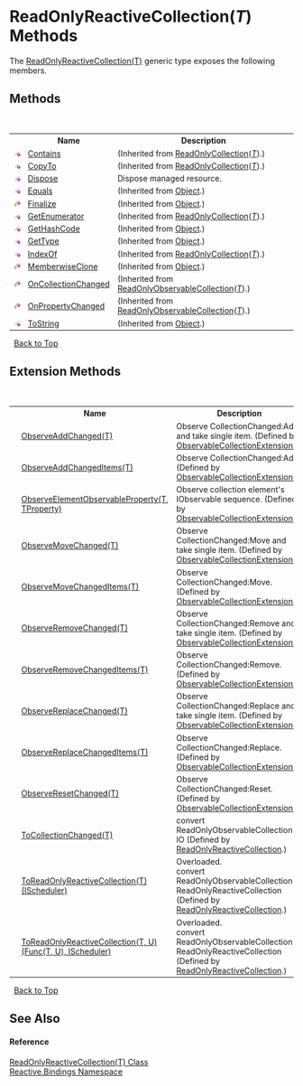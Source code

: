 # ReadOnlyReactiveCollection(*T*) Methods
 

The <a href="b12e7e8c-f79a-9768-f64e-f5fe747e1d4a">ReadOnlyReactiveCollection(T)</a> generic type exposes the following members.


## Methods
&nbsp;<table><tr><th></th><th>Name</th><th>Description</th></tr><tr><td>![Public method](media/pubmethod.gif "Public method")</td><td><a href="http://msdn2.microsoft.com/en-us/library/ms132478" target="_blank">Contains</a></td><td> (Inherited from <a href="http://msdn2.microsoft.com/en-us/library/ms132474" target="_blank">ReadOnlyCollection</a>(<a href="b12e7e8c-f79a-9768-f64e-f5fe747e1d4a">*T*</a>).)</td></tr><tr><td>![Public method](media/pubmethod.gif "Public method")</td><td><a href="http://msdn2.microsoft.com/en-us/library/ms132479" target="_blank">CopyTo</a></td><td> (Inherited from <a href="http://msdn2.microsoft.com/en-us/library/ms132474" target="_blank">ReadOnlyCollection</a>(<a href="b12e7e8c-f79a-9768-f64e-f5fe747e1d4a">*T*</a>).)</td></tr><tr><td>![Public method](media/pubmethod.gif "Public method")</td><td><a href="7d404bd4-f8e0-e20c-67d8-3baa674382de">Dispose</a></td><td>
Dispose managed resource.</td></tr><tr><td>![Public method](media/pubmethod.gif "Public method")</td><td><a href="http://msdn2.microsoft.com/en-us/library/bsc2ak47" target="_blank">Equals</a></td><td> (Inherited from <a href="http://msdn2.microsoft.com/en-us/library/e5kfa45b" target="_blank">Object</a>.)</td></tr><tr><td>![Protected method](media/protmethod.gif "Protected method")</td><td><a href="http://msdn2.microsoft.com/en-us/library/4k87zsw7" target="_blank">Finalize</a></td><td> (Inherited from <a href="http://msdn2.microsoft.com/en-us/library/e5kfa45b" target="_blank">Object</a>.)</td></tr><tr><td>![Public method](media/pubmethod.gif "Public method")</td><td><a href="http://msdn2.microsoft.com/en-us/library/ms132480" target="_blank">GetEnumerator</a></td><td> (Inherited from <a href="http://msdn2.microsoft.com/en-us/library/ms132474" target="_blank">ReadOnlyCollection</a>(<a href="b12e7e8c-f79a-9768-f64e-f5fe747e1d4a">*T*</a>).)</td></tr><tr><td>![Public method](media/pubmethod.gif "Public method")</td><td><a href="http://msdn2.microsoft.com/en-us/library/zdee4b3y" target="_blank">GetHashCode</a></td><td> (Inherited from <a href="http://msdn2.microsoft.com/en-us/library/e5kfa45b" target="_blank">Object</a>.)</td></tr><tr><td>![Public method](media/pubmethod.gif "Public method")</td><td><a href="http://msdn2.microsoft.com/en-us/library/dfwy45w9" target="_blank">GetType</a></td><td> (Inherited from <a href="http://msdn2.microsoft.com/en-us/library/e5kfa45b" target="_blank">Object</a>.)</td></tr><tr><td>![Public method](media/pubmethod.gif "Public method")</td><td><a href="http://msdn2.microsoft.com/en-us/library/ms132481" target="_blank">IndexOf</a></td><td> (Inherited from <a href="http://msdn2.microsoft.com/en-us/library/ms132474" target="_blank">ReadOnlyCollection</a>(<a href="b12e7e8c-f79a-9768-f64e-f5fe747e1d4a">*T*</a>).)</td></tr><tr><td>![Protected method](media/protmethod.gif "Protected method")</td><td><a href="http://msdn2.microsoft.com/en-us/library/57ctke0a" target="_blank">MemberwiseClone</a></td><td> (Inherited from <a href="http://msdn2.microsoft.com/en-us/library/e5kfa45b" target="_blank">Object</a>.)</td></tr><tr><td>![Protected method](media/protmethod.gif "Protected method")</td><td><a href="http://msdn2.microsoft.com/en-us/library/ms654942" target="_blank">OnCollectionChanged</a></td><td> (Inherited from <a href="http://msdn2.microsoft.com/en-us/library/ms668620" target="_blank">ReadOnlyObservableCollection</a>(<a href="b12e7e8c-f79a-9768-f64e-f5fe747e1d4a">*T*</a>).)</td></tr><tr><td>![Protected method](media/protmethod.gif "Protected method")</td><td><a href="http://msdn2.microsoft.com/en-us/library/ms654945" target="_blank">OnPropertyChanged</a></td><td> (Inherited from <a href="http://msdn2.microsoft.com/en-us/library/ms668620" target="_blank">ReadOnlyObservableCollection</a>(<a href="b12e7e8c-f79a-9768-f64e-f5fe747e1d4a">*T*</a>).)</td></tr><tr><td>![Public method](media/pubmethod.gif "Public method")</td><td><a href="http://msdn2.microsoft.com/en-us/library/7bxwbwt2" target="_blank">ToString</a></td><td> (Inherited from <a href="http://msdn2.microsoft.com/en-us/library/e5kfa45b" target="_blank">Object</a>.)</td></tr></table>&nbsp;
<a href="#readonlyreactivecollection(*t*)-methods">Back to Top</a>

## Extension Methods
&nbsp;<table><tr><th></th><th>Name</th><th>Description</th></tr><tr><td>![Public Extension Method](media/pubextension.gif "Public Extension Method")</td><td><a href="66373f98-01df-c40a-74d9-44b57055e8d0">ObserveAddChanged(T)</a></td><td>
Observe CollectionChanged:Add and take single item.
 (Defined by <a href="a257b6fe-f47a-21f9-8667-208190ca419d">ObservableCollectionExtensions</a>.)</td></tr><tr><td>![Public Extension Method](media/pubextension.gif "Public Extension Method")</td><td><a href="f9a48705-85ef-e7d7-ebcc-4fda071ecc92">ObserveAddChangedItems(T)</a></td><td>
Observe CollectionChanged:Add.
 (Defined by <a href="a257b6fe-f47a-21f9-8667-208190ca419d">ObservableCollectionExtensions</a>.)</td></tr><tr><td>![Public Extension Method](media/pubextension.gif "Public Extension Method")</td><td><a href="4ca67733-caa6-aeee-5660-4164f172759a">ObserveElementObservableProperty(T, TProperty)</a></td><td>
Observe collection element's IObservable sequence.
 (Defined by <a href="a257b6fe-f47a-21f9-8667-208190ca419d">ObservableCollectionExtensions</a>.)</td></tr><tr><td>![Public Extension Method](media/pubextension.gif "Public Extension Method")</td><td><a href="1d81e60b-06cb-7326-16c4-ebbc61d6ce19">ObserveMoveChanged(T)</a></td><td>
Observe CollectionChanged:Move and take single item.
 (Defined by <a href="a257b6fe-f47a-21f9-8667-208190ca419d">ObservableCollectionExtensions</a>.)</td></tr><tr><td>![Public Extension Method](media/pubextension.gif "Public Extension Method")</td><td><a href="72da1c40-c272-2329-6562-6b153017bf7b">ObserveMoveChangedItems(T)</a></td><td>
Observe CollectionChanged:Move.
 (Defined by <a href="a257b6fe-f47a-21f9-8667-208190ca419d">ObservableCollectionExtensions</a>.)</td></tr><tr><td>![Public Extension Method](media/pubextension.gif "Public Extension Method")</td><td><a href="66dbb617-22a3-6fcc-12a0-095aeca10e3b">ObserveRemoveChanged(T)</a></td><td>
Observe CollectionChanged:Remove and take single item.
 (Defined by <a href="a257b6fe-f47a-21f9-8667-208190ca419d">ObservableCollectionExtensions</a>.)</td></tr><tr><td>![Public Extension Method](media/pubextension.gif "Public Extension Method")</td><td><a href="31a05ae2-52fe-4556-46ff-8a5c263cfce8">ObserveRemoveChangedItems(T)</a></td><td>
Observe CollectionChanged:Remove.
 (Defined by <a href="a257b6fe-f47a-21f9-8667-208190ca419d">ObservableCollectionExtensions</a>.)</td></tr><tr><td>![Public Extension Method](media/pubextension.gif "Public Extension Method")</td><td><a href="f0083ce5-8ee8-d967-71df-ea92401973ce">ObserveReplaceChanged(T)</a></td><td>
Observe CollectionChanged:Replace and take single item.
 (Defined by <a href="a257b6fe-f47a-21f9-8667-208190ca419d">ObservableCollectionExtensions</a>.)</td></tr><tr><td>![Public Extension Method](media/pubextension.gif "Public Extension Method")</td><td><a href="a289cd5c-5f66-6aa6-a94f-99b427635560">ObserveReplaceChangedItems(T)</a></td><td>
Observe CollectionChanged:Replace.
 (Defined by <a href="a257b6fe-f47a-21f9-8667-208190ca419d">ObservableCollectionExtensions</a>.)</td></tr><tr><td>![Public Extension Method](media/pubextension.gif "Public Extension Method")</td><td><a href="c5e178a6-9795-abac-aa6a-0fc62a35475c">ObserveResetChanged(T)</a></td><td>
Observe CollectionChanged:Reset.
 (Defined by <a href="a257b6fe-f47a-21f9-8667-208190ca419d">ObservableCollectionExtensions</a>.)</td></tr><tr><td>![Public Extension Method](media/pubextension.gif "Public Extension Method")</td><td><a href="a0e2f81f-b197-ad8f-bfeb-d489dce3298a">ToCollectionChanged(T)</a></td><td>
convert ReadOnlyObservableCollection to IO<T>
 (Defined by <a href="20665008-c291-afc1-b027-ec7b0cf8b44d">ReadOnlyReactiveCollection</a>.)</td></tr><tr><td>![Public Extension Method](media/pubextension.gif "Public Extension Method")</td><td><a href="4f8b13fd-0eb6-e24c-414e-0728aa333d92">ToReadOnlyReactiveCollection(T)(IScheduler)</a></td><td>Overloaded.  
convert ReadOnlyObservableCollection to ReadOnlyReactiveCollection
 (Defined by <a href="20665008-c291-afc1-b027-ec7b0cf8b44d">ReadOnlyReactiveCollection</a>.)</td></tr><tr><td>![Public Extension Method](media/pubextension.gif "Public Extension Method")</td><td><a href="d4240c9b-04be-f544-7a7f-ee714bb0c533">ToReadOnlyReactiveCollection(T, U)(Func(T, U), IScheduler)</a></td><td>Overloaded.  
convert ReadOnlyObservableCollection to ReadOnlyReactiveCollection
 (Defined by <a href="20665008-c291-afc1-b027-ec7b0cf8b44d">ReadOnlyReactiveCollection</a>.)</td></tr></table>&nbsp;
<a href="#readonlyreactivecollection(*t*)-methods">Back to Top</a>

## See Also


#### Reference
<a href="b12e7e8c-f79a-9768-f64e-f5fe747e1d4a">ReadOnlyReactiveCollection(T) Class</a><br /><a href="c3971206-685a-088e-bb60-d89f59135b99">Reactive.Bindings Namespace</a><br />